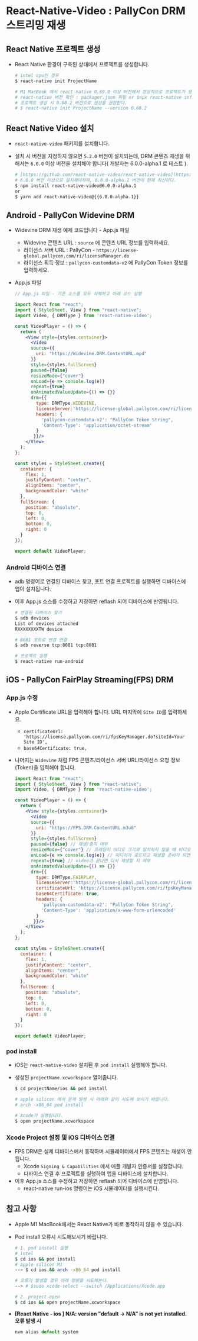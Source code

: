 # React-Native-Video : PallyCon DRM 스트리밍 재생



## React Native 프로젝트 생성

- React Native 환경이 구축된 상태에서 프로젝트를 생성합니다.
  
    ```bash
    # intel cpu인 경우
    $ react-native init ProjectName
    
    # M1 MacBook 에서 react-native 0.69.0 이상 버전에서 정상적으로 프로젝트가 생성되지 않을 수 있다.
    # react-native 버전 확인 : packager.json 파일 or $npx react-native info
    # 프로젝트 생성 시 0.68.2 버전으로 생성을 권장한다.
    # $ react-native init ProjectName --version 0.68.2
    ```
    



## React Native Video 설치

- `react-native-video` 패키지를 설치합니다.
- 설치 시 버전을 지정하지 않으면 `5.2.0` 버전이 설치되는데, DRM 콘텐츠 재생을 위해서는 `6.0.0` 이상 버전을 설치해야 합니다( 개발자는 6.0.0-alpha.1 로 테스트 ).
  
    ```bash
    # [https://github.com/react-native-video/react-native-video](https://github.com/react-native-video/react-native-video)
    # 6.0.0 버전 이상으로 설치해야하며, 6.0.0-alpha.1 버전이 현재 최신이다.
    $ npm install react-native-video@6.0.0-alpha.1
    or
    $ yarn add react-native-video@{{6.0.0-alpha.1}} 
    ```
    



## Android - PallyCon Widevine DRM

- Widevine DRM 재생 예제 코드입니다 - App.js 파일
    - Widevine 콘텐츠 URL : `source` 에 콘텐츠 URL 정보를 입력하세요.
    - 라이선스 서버 URL :  PallyCon - `https://license-global.pallycon.com/ri/licenseManager.do`
    - 라이선스 획득 정보 : `pallycon-customdata-v2` 에 PallyCon Token 정보를 입력하세요.
- App.js 파일
  
    ```jsx
    // App.js 파일 - 기존 소스를 모두 삭제하고 아래 코드 실행
    
    import React from "react";
    import { StyleSheet, View } from "react-native";
    import Video, { DRMType } from 'react-native-video';
    
    const VideoPlayer = () => {
      return (
        <View style={styles.container}>
          <Video
          source={{ 
            uri: "https://Widevine.DRM.ContentURL.mpd" 
          }}
          style={styles.fullScreen}
          paused={false}
          resizeMode={"cover"}
          onLoad={e => console.log(e)}
          repeat={true}
          onAnimatedValueUpdate={() => {}}
          drm={{
            type: DRMType.WIDEVINE,
            licenseServer:'https://license-global.pallycon.com/ri/licenseManager.do',
            headers: {          
              'pallycon-customdata-v2': "PallyCon Token String",
              'Content-Type': 'application/octet-stream'
            }
           }}/>
        </View>
      );
    };
    
    const styles = StyleSheet.create({
      container: {
        flex: 1,
        justifyContent: "center",
        alignItems: "center",
        backgroundColor: "white"
      },
      fullScreen: {
        position: "absolute",
        top: 0,
        left: 0,
        bottom: 0,
        right: 0
      }
    });
    
    export default VideoPlayer;
    ```
    



### Android 디바이스 연결

- adb 명령어로 연결된 디바이스 찾고, 포트 연결 프로젝트를 실행하면 디바이스에 앱이 설치됩니다.
- 이후 App.js 소스를 수정하고 저장하면 reflash 되어 디바이스에 반영됩니다.
  
    ```bash
    # 연결된 디바이스 찾기
    $ adb devices
    List of devices attached
    RXXXXXXXXTW	device
    
    # 8081 포트로 변경 연결
    $ adb reverse tcp:8081 tcp:8081
    
    # 프로젝트 실행
    $ react-native run-android
    ```
    



## iOS - PallyCon FairPlay Streaming(FPS) DRM



### App.js 수정

- Apple Certificate URL을 입력해야 합니다. URL 마지막에 `Site ID`를 입력하세요.
    - `certificateUrl: 'https://license.pallycon.com/ri/fpsKeyManager.do?siteId=Your Site ID',`
    - `base64Certificate: true,`
- 나머지는 `Widevine` 처럼 FPS 콘텐츠/라이선스 서버 URL/라이선스 요청 정보(Token)을 입력해야 합니다.
  
    ```jsx
    import React from "react";
    import { StyleSheet, View } from "react-native";
    import Video, { DRMType } from 'react-native-video';
    
    const VideoPlayer = () => {
      return (
        <View style={styles.container}>
          <Video
          source={{ 
            uri: "https://FPS.DRM.ContentURL.m3u8" 
          }}
          style={styles.fullScreen}
          paused={false} // 재생/중지 여부
          resizeMode={"cover"} // 프레임이 비디오 크기와 일치하지 않을 때 비디오 크기를 조정하는 방법을 결정합니다. cover : 비디오의 크기를 유지하면서 최대한 맞게
          onLoad={e => console.log(e)} // 미디어가 로드되고 재생할 준비가 되면 호출되는 콜백 함수입니다.
          repeat={true} // video가 끝나면 다시 재생할 지 여부
          onAnimatedValueUpdate={() => {}}
          drm={{
            type: DRMType.FAIRPLAY,
            licenseServer:'https://license-global.pallycon.com/ri/licenseManager.do',
            certificateUrl: 'https://license.pallycon.com/ri/fpsKeyManager.do?siteId=Your Site ID',
            base64Certificate: true,       
            headers: {          
              'pallycon-customdata-v2': "PallyCon Token String",
              'Content-Type': 'application/x-www-form-urlencoded'
            }
           }}/>
        </View>
      );
    };
    
    const styles = StyleSheet.create({
      container: {
        flex: 1,
        justifyContent: "center",
        alignItems: "center",
        backgroundColor: "white"
      },
      fullScreen: {
        position: "absolute",
        top: 0,
        left: 0,
        bottom: 0,
        right: 0
      }
    });
    
    export default VideoPlayer;
    ```
    



### pod install

- iOS는 `react-native-video` 설치된 후 `pod install` 실행해야 합니다.
- 생성된 `projectName.xcworkspace` 열어줍니다.
  
    ```bash
    $ cd projectName/ios && pod install
    
    # apple silicon 에서 문제 발생 시 아래와 같이 시도해 보시기 바랍니다.
    # arch -x86_64 pod install
    
    # Xcode가 실행됩니다.
    $ open projectName.xcworkspace
    ```
    



### Xcode Project 설정 및 iOS 디바이스 연결

- FPS DRM은 실제 디바이스에서 동작하며 시뮬레이터에서 FPS 콘텐츠는 재생이 안됩니다.
    - Xcode `Signing & Capabilities` 에서 애플 개발자 인증서를 설정합니다.
    - 디바이스 연결 후 프로젝트를 실행하여 앱을 디바이스에 설치합니다.
- 이후 App.js 소스를 수정하고 저장하면 reflash 되어 디바이스에 반영됩니다.
    - react-native run-ios 명령어는 iOS 시뮬레이터를 실행시킨다.



## 참고 사항

- Apple M1 MacBook에서는 React Native가 바로 동작하지 않을 수 있습니다.
- Pod install 오류시 시도해보시기 바랍니다.
  
    ```bash
    # 1. pod install 실행
    # intel
    $ cd ios && pod install
    # apple silicon M1
    --> $ cd ios && arch -x86_64 pod install
    
    # 오류가 발생할 경우 아래 명령을 시도해본다.
    --> # $sudo xcode-select --switch /Applications/Xcode.app
    
    # 2. project open
    $ cd ios && open projectName.xcworkspace
    ```
    
- **[React Native - ios ] N/A: version "default -> N/A" is not yet installed. 오류 발생  시**
  
    ```jsx
    nvm alias default system
    ```